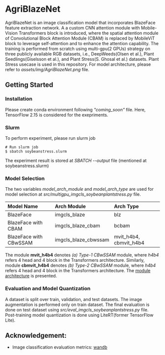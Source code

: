 # AgriBlazeNet
AgriBlazeNet is an image classification model that incorporates BlazeFace feature extraction network. A a custom CNN attention module with Mobile-Vision Transformers block is introduced, where the spatial attention module of Convolutional Block Attention Module (CBAM) is replaced by MobileViT block to leverage self-attention and to enhance the attention capability. The training is performed from scratch using multi-gpu(2 GPUs) strategy on three publicly available RGB datasets, i.e., DeepWeeds(Olsen et al.), Plant Seedlings(Giselsson et al.), and Plant Stress(S. Ghosal et al.) datasets. Plant Stress usecase is used in this repository. For model architecture, please refer to *assets/img/AgriBlazeNet.png* file.

## Getting Started
### Installation
Please create conda environment following *"coming_soon"* file. Here, TensorFlow 2.15 is considered for the exepriments.

### Slurm
To perform experiment, please run slurm job

```shell
# Run slurm job
$ sbatch soybeanstress.slurm
```
The experiment result is stored at *SBATCH --output* file (mentioned at soybeanstress.slurm)

### Model Selection

The two variables *model_arch_module* and *model_arch_type* are used for model selection at *src/multigpu_imgcls_soybeanplantstress.py* file.

| Model Name             | Arch Module          | Arch Type                 |
| :--------------------- | :------------------- | :------------------------ |
| BlazeFace              | imgcls_blaze         | blz                       |
| BlazeFace with CBAM    | imgcls_blaze_cbam    | bcbam                     |
| BlazeFace with CBwSSAM | imgcls_blaze_cbwssam | mvit_h4b4, cbmvit_h4b4    |

The module **mvit_h4b4** denotes *(a) Type-1 CBwSSAM* module, where *h4b4* refers 4 head and 4 block in the Transformers architecture. Similarly, module **cbmvit_h4b4** denotes *(b) Type-2 CBwSSAM* module, where *h4b4* refers 4 head and 4 block in the Transformers architecture. The [module architecture](../../assets/img/CBwSSAM.png) is presented.

### Evaluation and Model Quantization
A dataset is split over train, validation, and test datasets. The image augmentation is performed only on train dataset. The final evaluation is done on test dataset using *src/eval_imgcls_soybeanplantstress.py* file. Post-training model quantization is done using LiteRT(former TensorFlow Lite).

## Acknowledgement:
* Image classification evaluation metrics: [wandb](https://wandb.ai/site/) 